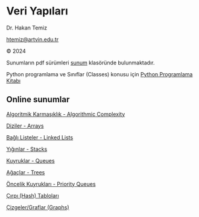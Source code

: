 # Veri Yapıları 

Dr. Hakan Temiz

htemiz@artvin.edu.tr

&copy; 2024



Sunumların pdf sürümleri [sunum](https://github.com/htemiz/Lectures/tree/main/Veri-Yapilari/sunum) klasöründe bulunmaktadır. 

Python programlama ve Sınıflar (Classes) konusu için [Python Programlama Kitabı](https://github.com/htemiz/Lectures/blob/main/Python-ile-Programlamaya-Giris/Python-ile-Programlamaya-Giris.ipynb)

## Online sunumlar

[Algoritmik Karmaşıklık - Algorithmic Complexity](https://docs.google.com/presentation/d/e/2PACX-1vTgRWS70ZLaKyEQyARpULcfoapXgzveI9DYLZ70drJeSvrqqvdN-w_L4k_-sdxW7WR1MrX6S__qXXE_/pub?start=true&loop=false&delayms=30000)

[Diziler - Arrays](https://docs.google.com/presentation/d/e/2PACX-1vSl_HN73FXLQS-1bUZYKZtpNhfyzQAd6edvXNkenQE0p3agB6kFJ8vIKR-ViH7K1ch8jAQGspnrzrsd/pub?start=false&loop=false&delayms=30000)

[Bağlı Listeler - Linked Lists](https://docs.google.com/presentation/d/e/2PACX-1vQgF4YbA2RZRc-vqcBJgvSX2MYe0fPKG10EU7DelAVPr5fiWsqWvlc3kuMozA84JfwsjFkBnYQ_CO75/pub?start=true&loop=false&delayms=30000)

[Yığınlar - Stacks](https://docs.google.com/presentation/d/e/2PACX-1vR03mIoukRjH5x4PvqHvtsRtLwULPGMUCdDxH4gl7xQnPZOMi2HsK87nR6QEnPS_hrywrLAdcxU8tq9/pub?start=false&loop=false&delayms=3000)

[Kuyruklar - Queues](https://docs.google.com/presentation/d/e/2PACX-1vQHBgpLAYBONajxYplRB2YUBNyPYLdseNBy7EYWqeitbuvuMJ3_e6VhpVlZ7VA6_gs8c47M14dikUPK/pub?start=true&loop=false&delayms=30000)

[Ağaçlar - Trees](https://docs.google.com/presentation/d/e/2PACX-1vT3CbaF9oYI9RYwTz_MhuLuiIV9U8SobPwA-bWOakOr4-XnFKcFJ5ixAYIdREUHUBCslxXACrTSRo-g/pub?start=true&loop=false&delayms=3000)

[Öncelik Kuyrukları - Priority Queues](https://docs.google.com/presentation/d/e/2PACX-1vSecPiux3MNB2XqE6AZoAqISiJtMCYK5rhXxBKgmOx2d0kmAOlWgMXXrIByOl4sAuwB7Mwx4CDn3q-n/pub?start=true&loop=false&delayms=3000)

[Çırpı (Hash) Tabloları](https://docs.google.com/presentation/d/e/2PACX-1vT5pjy_0UYvkuYg5ub_cL_6xuLiljAtpex-PH5BgqxPlNivx2ylFAjGWzOV7q9kKsMZcHemHVMOSs6I/pub?start=true&loop=false&delayms=3000)

[Çizgeler/Graflar (Graphs)](https://docs.google.com/presentation/d/e/2PACX-1vTlNPbDDLG-j9Iqtx_V89mMoAI1ZkGeQLS0Ca-b-4Fj6aLfTmPVoWVevIPAUuJJ7L1hZCUIliuQf2My/pub?start=false&loop=false&delayms=5000)

